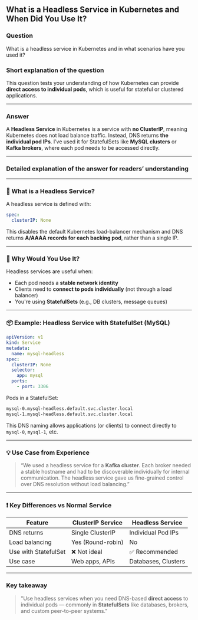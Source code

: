 ## What is a Headless Service in Kubernetes and When Did You Use It?

### Question  
What is a headless service in Kubernetes and in what scenarios have you used it?

### Short explanation of the question  
This question tests your understanding of how Kubernetes can provide **direct access to individual pods**, which is useful for stateful or clustered applications.

---

### Answer  
A **Headless Service** in Kubernetes is a service with **no ClusterIP**, meaning Kubernetes does not load balance traffic. Instead, DNS returns **the individual pod IPs**. I’ve used it for StatefulSets like **MySQL clusters** or **Kafka brokers**, where each pod needs to be accessed directly.

---

### Detailed explanation of the answer for readers’ understanding

---

### 🧠 What is a Headless Service?

A headless service is defined with:

```yaml
spec:
  clusterIP: None
```

This disables the default Kubernetes load-balancer mechanism and DNS returns **A/AAAA records for each backing pod**, rather than a single IP.

---

### 🧪 Why Would You Use It?

Headless services are useful when:

- Each pod needs a **stable network identity**
- Clients need to **connect to pods individually** (not through a load balancer)
- You're using **StatefulSets** (e.g., DB clusters, message queues)

---

### 📦 Example: Headless Service with StatefulSet (MySQL)

```yaml
apiVersion: v1
kind: Service
metadata:
  name: mysql-headless
spec:
  clusterIP: None
  selector:
    app: mysql
  ports:
    - port: 3306
```

Pods in a StatefulSet:

```bash
mysql-0.mysql-headless.default.svc.cluster.local
mysql-1.mysql-headless.default.svc.cluster.local
```

This DNS naming allows applications (or clients) to connect directly to `mysql-0`, `mysql-1`, etc.

---

### 💡 Use Case from Experience

> “We used a headless service for a **Kafka cluster**. Each broker needed a stable hostname and had to be discoverable individually for internal communication. The headless service gave us fine-grained control over DNS resolution without load balancing.”

---

### ❗ Key Differences vs Normal Service

| Feature               | ClusterIP Service   | Headless Service      |
|----------------------|---------------------|------------------------|
| DNS returns          | Single ClusterIP     | Individual Pod IPs     |
| Load balancing       | Yes (Round-robin)    | No                     |
| Use with StatefulSet | ❌ Not ideal         | ✅ Recommended         |
| Use case             | Web apps, APIs       | Databases, Clusters    |

---

### Key takeaway

> "Use headless services when you need DNS-based **direct access** to individual pods — commonly in **StatefulSets** like databases, brokers, and custom peer-to-peer systems."
